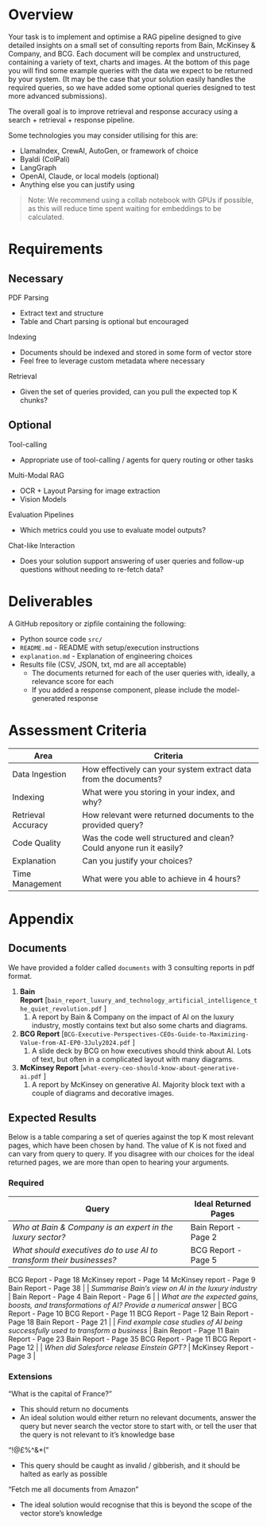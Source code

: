 # Overview

Your task is to implement and optimise a RAG pipeline designed to give detailed insights on a small set of consulting reports from Bain, McKinsey & Company, and BCG. Each document will be complex and unstructured, containing a variety of text, charts and images. At the bottom of this page you will find some example queries with the data we expect to be returned by your system. (It may be the case that your solution easily handles the required queries, so we have added some optional queries designed to test more advanced submissions).

The overall goal is to improve retrieval and response accuracy using a search + retrieval + response pipeline.

Some technologies you may consider utilising for this are:

- LlamaIndex, CrewAI, AutoGen, or framework of choice
- Byaldi (ColPali)
- LangGraph
- OpenAI, Claude, or local models (optional)
- Anything else you can justify using

> Note: We recommend using a collab notebook with GPUs if possible, as this will reduce time spent waiting for embeddings to be calculated.
> 

# Requirements

## Necessary

PDF Parsing

- Extract text and structure
- Table and Chart parsing is optional but encouraged

Indexing

- Documents should be indexed and stored in some form of vector store
- Feel free to leverage custom metadata where necessary

Retrieval

- Given the set of queries provided, can you pull the expected top K chunks?

## Optional

Tool-calling

- Appropriate use of tool-calling / agents for query routing or other tasks

Multi-Modal RAG

- OCR + Layout Parsing for image extraction
- Vision Models

Evaluation Pipelines

- Which metrics could you use to evaluate model outputs?

Chat-like Interaction

- Does your solution support answering of user queries and follow-up questions without needing to re-fetch data?

# Deliverables

A GitHub repository or zipfile containing the following:

- Python source code `src/`
- `README.md` - README with setup/execution instructions
- `explanation.md` - Explanation of engineering choices
- Results file (CSV, JSON, txt, md are all acceptable)
    - The documents returned for each of the user queries with, ideally, a relevance score for each
    - If you added a response component, please include the model-generated response

# Assessment Criteria

| Area | Criteria |
| --- | --- |
| Data Ingestion | How effectively can your system extract data from the documents? |
| Indexing | What were you storing in your index, and why? |
| Retrieval Accuracy | How relevant were returned documents to the provided query? |
| Code Quality | Was the code well structured and clean? Could anyone run it easily? |
| Explanation | Can you justify your choices? |
| Time Management | What were you able to achieve in 4 hours? |

# Appendix

## Documents

We have provided a folder called `documents` with 3 consulting reports in pdf format.

1. **Bain Report** [`bain_report_luxury_and_technology_artificial_intelligence_the_quiet_revolution.pdf` ]
    1. A report by Bain & Company on the impact of AI on the luxury industry, mostly contains text but also some charts and diagrams.
2. **BCG Report** [`BCG-Executive-Perspectives-CEOs-Guide-to-Maximizing-Value-from-AI-EP0-3July2024.pdf` ]
    1. A slide deck by BCG on how executives should think about AI. Lots of text, but often in a complicated layout with many diagrams.
3. **McKinsey Report** [`what-every-ceo-should-know-about-generative-ai.pdf` ]
    1. A report by McKinsey on generative AI. Majority block text with a couple of diagrams and decorative images.

## Expected Results

Below is a table comparing a set of queries against the top K most relevant pages, which have been chosen by hand. The value of K is not fixed and can vary from query to query. If you disagree with our choices for the ideal returned pages, we are more than open to hearing your arguments.

### Required

| **Query** | **Ideal Returned Pages** |
| --- | --- |
| *Who at Bain & Company is an expert in the luxury sector?* | Bain Report - Page 2 |
| *What should executives do to use AI to transform their businesses?* | BCG Report - Page 5
BCG Report - Page 18
McKinsey report - Page 14
McKinsey report - Page 9
Bain Report - Page 38 |
| *Summarise Bain’s view on AI in the luxury industry* | Bain Report - Page 4
Bain Report - Page 6 |
| *What are the expected gains, boosts, and transformations of AI? Provide a numerical answer* | BCG Report - Page 10
BCG Report - Page 11
BCG Report - Page 12
Bain Report - Page 18
Bain Report - Page 21 |
| *Find example case studies of AI being successfully used to transform a business* | Bain Report - Page 11
Bain Report - Page 23
Bain Report - Page 35
BCG Report - Page 11
BCG Report - Page 12 |
| *When did Salesforce release Einstein GPT?* | McKinsey Report - Page 3 |

### Extensions

“What is the capital of France?”

- This should return no documents
- An ideal solution would either return no relevant documents, answer the query but never search the vector store to start with, or tell the user that the query is not relevant to it’s knowledge base

“!@£$%!@£$%^&*(”

- This query should be caught as invalid / gibberish, and it should be halted as early as possible

“Fetch me all documents from Amazon”

- The ideal solution would recognise that this is beyond the scope of the vector store’s knowledge
